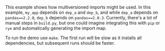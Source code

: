 This example shows how multiversioned imports might be used. In this example,
`my_app` depends on `dep_a` and `dep_b`, and while `dep_a` depends on
`pandas==2.2.0`, `dep_b` depends on `pandas==2.0.3`. Currently, there's a lot of
manual steps in `build.py`, but one could imagine integrating this with `pip` or
`rye` and automatically generating the import map.

To run the demo use `make`. The first run will be slow as it installs all
dependencies, but subsequent runs should be faster.
